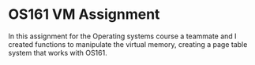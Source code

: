 # OS161 VM Assignment

In this assignment for the Operating systems course a teammate and I created functions to manipulate the virtual memory, creating a page table system that works with OS161.

